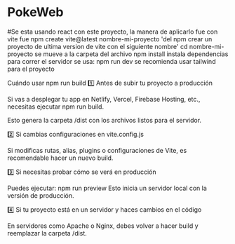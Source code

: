 # PokeWeb
#Se esta usando react con este proyecto, la manera de aplicarlo fue con vite fue 
npm create vite@latest nombre-mi-proyecto
'del npm crear un proyecto de ultima version de vite con el siguiente nombre'
cd nombre-mi-proyecto
se mueve a la carpeta del archivo
npm install 
instala dependencias
para correr el servidor se usa: npm run dev
se recomienda usar tailwind para el proyecto 

 Cuándo usar npm run build
1️⃣ Antes de subir tu proyecto a producción

Si vas a desplegar tu app en Netlify, Vercel, Firebase Hosting, etc., necesitas ejecutar npm run build.

Esto genera la carpeta /dist con los archivos listos para el servidor.

2️⃣ Si cambias configuraciones en vite.config.js

Si modificas rutas, alias, plugins o configuraciones de Vite, es recomendable hacer un nuevo build.

3️⃣ Si necesitas probar cómo se verá en producción

Puedes ejecutar:
npm run preview
Esto inicia un servidor local con la versión de producción.

4️⃣ Si tu proyecto está en un servidor y haces cambios en el código

En servidores como Apache o Nginx, debes volver a hacer build y reemplazar la carpeta /dist.